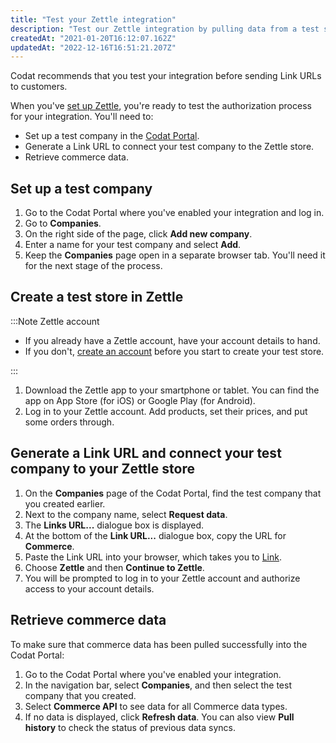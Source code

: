 ```yaml
---
title: "Test your Zettle integration"
description: "Test our Zettle integration by pulling data from a test store to a test Company"
createdAt: "2021-01-20T16:12:07.162Z"
updatedAt: "2022-12-16T16:51:21.207Z"
---
```


Codat recommends that you test your integration before sending Link URLs to customers.

When you've [set up Zettle](/integrations/commerce/zettle/commerce-zettle-setup), you're ready to test the authorization process for your integration. You'll need to:

- Set up a test company in the [Codat Portal](https://app.codat.io).
- Generate a Link URL to connect your test company to the Zettle store.
- Retrieve commerce data.

## Set up a test company

1. Go to the Codat Portal where you've enabled your integration and log in.
2. Go to **Companies**.
3. On the right side of the page, click **Add new company**.
4. Enter a name for your test company and select **Add**.
5. Keep the **Companies** page open in a separate browser tab. You'll need it for the next stage of the process.

## Create a test store in Zettle

:::Note Zettle account

- If you already have a Zettle account, have your account details to hand.
- If you don't, <a href="https://register.izettle.com//" target="_blank">create an account</a> before you start to create your test store.

:::

1. Download the Zettle app to your smartphone or tablet. You can find the app on App Store (for iOS) or Google Play (for Android).
2. Log in to your Zettle account. Add products, set their prices, and put some orders through.

## Generate a Link URL and connect your test company to your Zettle store

1. On the **Companies** page of the Codat Portal, find the test company that you created earlier.
2. Next to the company name, select **Request data**.
3. The **Links URL...** dialogue box is displayed.
4. At the bottom of the **Link URL...** dialogue box, copy the URL for **Commerce**.
5. Paste the Link URL into your browser, which takes you to [Link](/link).
6. Choose **Zettle** and then **Continue to Zettle**.
7. You will be prompted to log in to your Zettle account and authorize access to your account details.

## Retrieve commerce data

To make sure that commerce data has been pulled successfully into the Codat Portal:

1. Go to the Codat Portal where you've enabled your integration.
2. In the navigation bar, select **Companies**, and then select the test company that you created.
3. Select **Commerce API** to see data for all Commerce data types.
4. If no data is displayed, click **Refresh data**. You can also view **Pull history** to check the status of previous data syncs.
